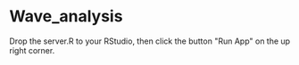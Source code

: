 # Wave_analysis
Drop the server.R to your RStudio, then click the button "Run App" on the up right corner.
